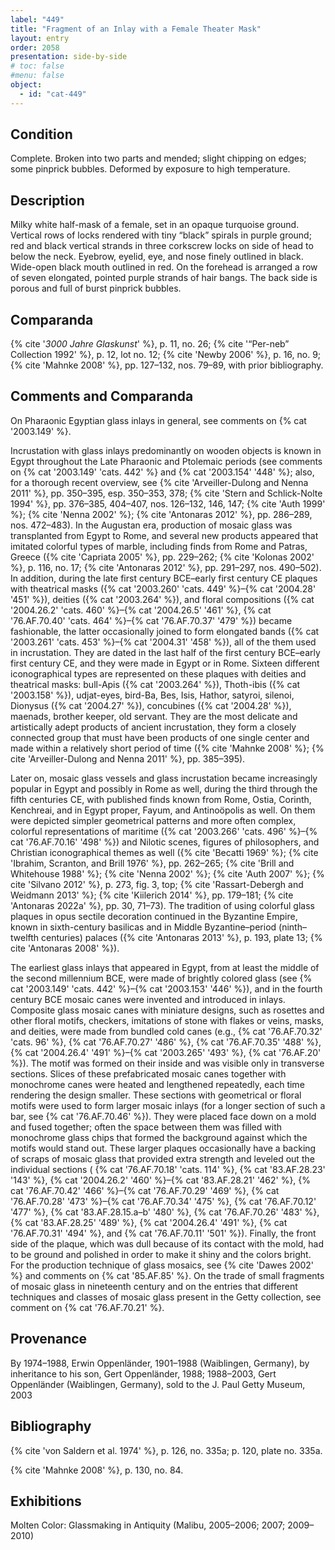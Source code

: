 ```yaml
---
label: "449"
title: "Fragment of an Inlay with a Female Theater Mask"
layout: entry
order: 2058
presentation: side-by-side
# toc: false
#menu: false 
object:
  - id: "cat-449"
---
```


## Condition

Complete. Broken into two parts and mended; slight chipping on edges; some pinprick bubbles. Deformed by exposure to high temperature.

## Description

Milky white half-mask of a female, set in an opaque turquoise ground. Vertical rows of locks rendered with tiny “black” spirals in purple ground; red and black vertical strands in three corkscrew locks on side of head to below the neck. Eyebrow, eyelid, eye, and nose finely outlined in black. Wide-open black mouth outlined in red. On the forehead is arranged a row of seven elongated, pointed purple strands of hair bangs. The back side is porous and full of burst pinprick bubbles.

## Comparanda

{% cite '*3000 Jahre Glaskunst*' %}, p. 11, no. 26; {% cite '“Per-neb” Collection 1992' %}, p. 12, lot no. 12; {% cite 'Newby 2006' %}, p. 16, no. 9; {% cite 'Mahnke 2008' %}, pp. 127–132, nos. 79–89, with prior bibliography.

## Comments and Comparanda

On Pharaonic Egyptian glass inlays in general, see comments on {% cat '2003.149' %}.

Incrustation with glass inlays predominantly on wooden objects is known in Egypt throughout the Late Pharaonic and Ptolemaic periods (see comments on {% cat '2003.149' 'cats. 442' %} and {% cat '2003.154' '448' %}; also, for a thorough recent overview, see {% cite 'Arveiller-Dulong and Nenna 2011' %}, pp. 350–395, esp. 350–353, 378; {% cite 'Stern and Schlick-Nolte 1994' %}, pp. 376–385, 404–407, nos. 126–132, 146, 147; {% cite 'Auth 1999' %}; {% cite 'Nenna 2002' %}; {% cite 'Antonaras 2012' %}, pp. 286–289, nos. 472–483). In the Augustan era, production of mosaic glass was transplanted from Egypt to Rome, and several new products appeared that imitated colorful types of marble, including finds from Rome and Patras, Greece ({% cite 'Capriata 2005' %}, pp. 229–262; {% cite 'Kolonas 2002' %}, p. 116, no. 17; {% cite 'Antonaras 2012' %}, pp. 291–297, nos. 490–502). In addition, during the late first century BCE–early first century CE plaques with theatrical masks ({% cat '2003.260' 'cats. 449' %}–{% cat '2004.28' '451' %}), deities ({% cat '2003.264' %}), and floral compositions ({% cat '2004.26.2' 'cats. 460' %}–{% cat '2004.26.5' '461' %}, {% cat '76.AF.70.40' 'cats. 464' %}–{% cat '76.AF.70.37' '479' %}) became fashionable, the latter occasionally joined to form elongated bands ({% cat '2003.261' 'cats. 453' %}–{% cat '2004.31' '458' %}), all of the them used in incrustation. They are dated in the last half of the first century BCE–early first century CE, and they were made in Egypt or in Rome. Sixteen different iconographical types are represented on these plaques with deities and theatrical masks: bull-Apis ({% cat '2003.264' %}), Thoth-ibis ({% cat '2003.158' %}), udjat-eyes, bird-Ba, Bes, Isis, Hathor, satyroi, silenoi, Dionysus ({% cat '2004.27' %}), concubines ({% cat '2004.28' %}), maenads, brother keeper, old servant. They are the most delicate and artistically adept products of ancient incrustation, they form a closely connected group that must have been products of one single center and made within a relatively short period of time ({% cite 'Mahnke 2008' %}; {% cite 'Arveiller-Dulong and Nenna 2011' %}, pp. 385–395).

Later on, mosaic glass vessels and glass incrustation became increasingly popular in Egypt and possibly in Rome as well, during the third through the fifth centuries CE, with published finds known from Rome, Ostia, Corinth, Kenchreai, and in Egypt proper, Fayum, and Antinoöpolis as well. On them were depicted simpler geometrical patterns and more often complex, colorful representations of maritime ({% cat '2003.266' 'cats. 496' %}–{% cat '76.AF.70.16' '498' %}) and Nilotic scenes, figures of philosophers, and Christian iconographical themes as well ({% cite 'Becatti 1969' %}; {% cite 'Ibrahim, Scranton, and Brill 1976' %}, pp. 262–265; {% cite 'Brill and Whitehouse 1988' %}; {% cite 'Nenna 2002' %}; {% cite 'Auth 2007' %}; {% cite 'Silvano 2012' %}, p. 273, fig. 3, top; {% cite 'Rassart-Debergh and Weidmann 2013' %}; {% cite 'Kiilerich 2014' %}, pp. 179–181; {% cite 'Antonaras 2022a' %}, pp. 30, 71–73). The tradition of using colorful glass plaques in opus sectile decoration continued in the Byzantine Empire, known in sixth-century basilicas and in Middle Byzantine–period (ninth–twelfth centuries) palaces ({% cite 'Antonaras 2013' %}, p. 193, plate 13;  {% cite 'Antonaras 2008' %}).

The earliest glass inlays that appeared in Egypt, from at least the middle of the second millennium BCE, were made of brightly colored glass (see {% cat '2003.149' 'cats. 442' %}–{% cat '2003.153' '446' %}), and in the fourth century BCE mosaic canes were invented and introduced in inlays. Composite glass mosaic canes with miniature designs, such as rosettes and other floral motifs, checkers, imitations of stone with flakes or veins, masks, and deities, were made from bundled cold canes (e.g., {% cat '76.AF.70.32' 'cats. 96' %}, {% cat '76.AF.70.27' '486' %}, {% cat '76.AF.70.35' '488' %}, {% cat '2004.26.4' '491' %}–{% cat '2003.265' '493' %}, {% cat '76.AF.20' %}). The motif was formed on their inside and was visible only in transverse sections. Slices of these prefabricated mosaic canes together with monochrome canes were heated and lengthened repeatedly, each time rendering the design smaller. These sections with geometrical or floral motifs were used to form larger mosaic inlays (for a longer section of such a bar, see {% cat '76.AF.70.46' %}). They were placed face down on a mold and fused together; often the space between them was filled with monochrome glass chips that formed the background against which the motifs would stand out. These larger plaques occasionally have a backing of scraps of mosaic glass that provided extra strength and leveled out the individual sections ( {% cat '76.AF.70.18' 'cats. 114' %}, {% cat '83.AF.28.23' '143' %}, {% cat '2004.26.2' '460' %}–{% cat '83.AF.28.21' '462' %}, {% cat '76.AF.70.42' '466' %}–{% cat '76.AF.70.29' '469' %}, {% cat '76.AF.70.28' '473' %}–{% cat '76.AF.70.34' '475' %}, {% cat '76.AF.70.12' '477' %}, {% cat '83.AF.28.15.a–b' '480' %}, {% cat '76.AF.70.26' '483' %}, {% cat '83.AF.28.25' '489' %}, {% cat '2004.26.4' '491' %}, {% cat '76.AF.70.31' '494' %}, and {% cat '76.AF.70.11' '501' %}). Finally, the front side of the plaque, which was dull because of its contact with the mold, had to be ground and polished in order to make it shiny and the colors bright. For the production technique of glass mosaics, see {% cite 'Dawes 2002' %} and comments on {% cat '85.AF.85' %}. On the trade of small fragments of mosaic glass in nineteenth century and on the entries that different techniques and classes of mosaic glass present in the Getty collection, see comment on {% cat '76.AF.70.21' %}.

## Provenance

By 1974–1988, Erwin Oppenländer, 1901–1988 (Waiblingen, Germany), by inheritance to his son, Gert Oppenländer, 1988; 1988–2003, Gert Oppenländer (Waiblingen, Germany), sold to the J. Paul Getty Museum, 2003

## Bibliography

{% cite 'von Saldern et al. 1974' %}, p. 126, no. 335a; p. 120, plate no. 335a.

{% cite 'Mahnke 2008' %}, p. 130, no. 84.

## Exhibitions

Molten Color: Glassmaking in Antiquity (Malibu, 2005–2006; 2007; 2009–2010)